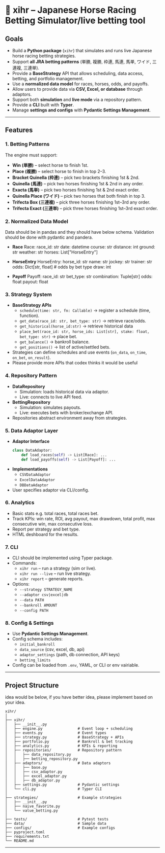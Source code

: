 # 🏇 xihr – Japanese Horse Racing Betting Simulator/live betting tool

## Goals
- Build a **Python package** (`xihr`) that simulates and runs live Japanese horse racing betting strategies.  
- Support **all JRA betting patterns** (単勝, 複勝, 枠連, 馬連, 馬単, ワイド, 三連複, 三連単).  
- Provide a **BaseStrategy** API that allows scheduling, data access, betting, and portfolio management.  
- Use a **normalized data model** for races, horses, odds, and payoffs.  
- Allow users to provide data via **CSV, Excel, or database** through adaptors.  
- Support both **simulation** and **live mode** via a repository pattern.  
- Provide a **CLI** built with **Typer**.  
- Manage **settings and configs** with **Pydantic Settings Management**.  

---

## Features

### 1. Betting Patterns
The engine must support:  
- **Win (単勝)** – select horse to finish 1st.  
- **Place (複勝)** – select horse to finish in top 2–3.  
- **Bracket Quinella (枠連)** – pick two brackets finishing 1st & 2nd.  
- **Quinella (馬連)** – pick two horses finishing 1st & 2nd in any order.  
- **Exacta (馬単)** – pick two horses finishing 1st & 2nd exact order.  
- **Quinella Place (ワイド)** – pick two horses that both finish in top 3.  
- **Trifecta Box (三連複)** – pick three horses finishing 1st–3rd any order.  
- **Trifecta Exact (三連単)** – pick three horses finishing 1st–3rd exact order.  

### 2. Normalized Data Model
Data should be in pandas and they should have below schema. Validation should be done with pydantic and pandera.
- **Race**
  Race:
      race_id: str
      date: datetime
      course: str
      distance: int
      ground: str
      weather: str
      horses: List["HorseEntry"]
  
- **HorseEntry**
  HorseEntry:
      horse_id: str
      name: str
      jockey: str
      trainer: str
      odds: Dict[str, float]   # odds by bet type
      draw: int
  
- **Payoff**
  Payoff:
      race_id: str
      bet_type: str
      combination: Tuple[str]
      odds: float
      payout: float

### 3. Strategy System
- **BaseStrategy APIs**
  - `schedule(time: str, fn: Callable)` → register a schedule (time, function).  
  - `get_data(race_id: str, bet_type: str)` → retrieve race/odds.  
  - `get_historical(horse_id:str)` -> retrieve historical data
  - `place_bet(race_id: str, horse_ids: List[str], stake: float, bet_type: str)` → place bet.  
  - `get_balance()` → bankroll balance.  
  - `get_positions()` → list of active/settled bets.  
- Strategies can define schedules and use events (`on_data`, `on_time`, `on_bet`, `on_result`).  
- Please provide more APIs that codex thinks it would be useful

### 4. Repository Pattern
- **DataRepository**
  - Simulation: loads historical data via adaptor.  
  - Live: connects to live API feed.  
- **BettingRepository**
  - Simulation: simulates payouts.  
  - Live: executes bets with broker/exchange API.  
- Repositories abstract environment away from strategies.  

### 5. Data Adaptor Layer
- **Adaptor Interface**
  ```python
  class DataAdaptor:
      def load_races(self) -> List[Race]: ...
      def load_payoffs(self) -> List[Payoff]: ...
  ```
- **Implementations**
  - `CSVDataAdaptor`  
  - `ExcelDataAdaptor`  
  - `DBDataAdaptor`  
- User specifies adaptor via CLI/config.  

### 6. Analytics
- Basic stats e.g. total races, total races bet.
- Track KPIs: win rate, ROI, avg payout, max drawdown, total profit, max consecutive win, max consecutive loss.
- Report per strategy and bet type.  
- HTML deshboard for the results.  

### 7. CLI 
- CLI should be implemented using Typer package.
- Commands:  
  - `xihr run` – run a strategy (sim or live).  
  - `xihr run --live` – run live strategy.  
  - `xihr report` – generate reports.  
- Options:  
  - `--strategy STRATEGY_NAME`  
  - `--adaptor csv|excel|db`  
  - `--data PATH`  
  - `--bankroll AMOUNT`  
  - `--config PATH`  

### 8. Config & Settings
- Use **Pydantic Settings Management**.  
- Config schema includes:  
  - `initial_bankroll`  
  - `data_source` (csv, excel, db, api)  
  - `adaptor_settings` (path, db connection, API keys)  
  - `betting_limits`  
- Config can be loaded from `.env`, YAML, or CLI or env vairiable. 

---

## Project Structure
idea would be below, if you have better idea, please implement based on your idea.
```
xihr/
│
├── xihr/
│   ├── __init__.py
│   ├── engine.py                # Event loop + scheduling
│   ├── events.py                # Event types
│   ├── strategy.py              # BaseStrategy + APIs
│   ├── portfolio.py             # Bankroll & bet tracking
│   ├── analytics.py             # KPIs & reporting
│   ├── repositories/            # Repository pattern
│   │   ├── data_repository.py
│   │   ├── betting_repository.py
│   ├── adaptors/                # Data adaptors
│   │   ├── base.py
│   │   ├── csv_adaptor.py
│   │   ├── excel_adaptor.py
│   │   ├── db_adaptor.py
│   ├── settings.py              # Pydantic settings
│   └── cli.py                   # Typer CLI
│
├── strategies/                  # Example strategies
│   ├── __init__.py
│   ├── naive_favorite.py
│   └── value_betting.py
│
├── tests/                       # Pytest tests
├── data/                        # Sample data
├── configs/                     # Example configs
├── pyproject.toml
├── requirements.txt
└── README.md
```

---


